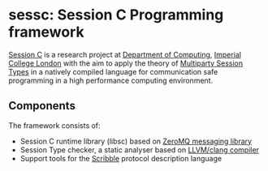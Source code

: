 sessc: Session C Programming framework
======================================

[Session C](http://www.doc.ic.ac.uk/~cn06/sessionc/) is a research project at [Department of Computing](http://www.doc.ic.ac.uk/), [Imperial College London](http://www.imperial.ac.uk) with the aim to apply the theory of [Multiparty Session Types](http://www.doc.ic.ac.uk/~yoshida/multiparty) in a natively compiled language for communication safe programming in a high performance computing environment.

Components
----------

The framework consists of:
*  Session C runtime library (libsc) based on [ZeroMQ messaging library](http://www.zeromq.org/)
*  Session Type checker, a static analyser based on [LLVM/clang compiler](http://clang.llvm.org/)
*  Support tools for the [Scribble](http://www.scribble.org/) protocol description language
